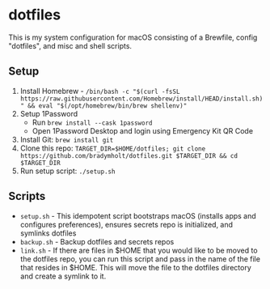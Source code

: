 # dotfiles

This is my system configuration for macOS consisting of a Brewfile, config "dotfiles", and misc and shell scripts.

## Setup

1. Install Homebrew - `/bin/bash -c "$(curl -fsSL https://raw.githubusercontent.com/Homebrew/install/HEAD/install.sh)" && eval "$(/opt/homebrew/bin/brew shellenv)"`
1. Setup 1Password
    - Run `brew install --cask 1password`
    - Open 1Password Desktop and login using Emergency Kit QR Code   
1. Install Git: `brew install git`
1. Clone this repo: `TARGET_DIR=$HOME/dotfiles; git clone https://github.com/bradymholt/dotfiles.git $TARGET_DIR && cd $TARGET_DIR`
1. Run setup script: `./setup.sh`

## Scripts

- `setup.sh` - This idempotent script bootstraps macOS (installs apps and configures preferences), ensures secrets repo is initialized, and symlinks dotfiles
- `backup.sh` - Backup dotfiles and secrets repos
- `link.sh` -  If there are files in $HOME that you would like to be moved to the dotfiles repo, you can run this script and pass in the name of the file that resides in $HOME.  This will move the file to the dotfiles directory and create a symlink to it.


